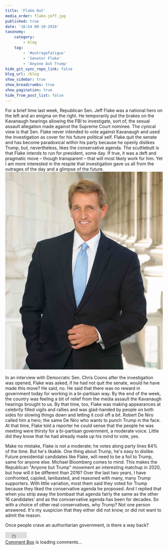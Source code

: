 ```yaml
---
title: 'Flake Out'
media_order: flake-jeff.jpg
published: true
date: '16:54 08-10-2018'
taxonomy:
    category:
        - blog
    tag:
        - '#outragefatigue'
        - 'Senator Flake'
        - 'Anyone but Trump'
hide_git_sync_repo_link: false
blog_url: /blog
show_sidebar: true
show_breadcrumbs: true
show_pagination: true
hide_from_post_list: false
---
```


For a brief time last week, Republican Sen. Jeff Flake was a national hero on the left and an enigma on the right. He temporarily put the brakes on the Kavanaugh hearings allowing the FBI to investigate, sort of, the sexual assault allegation made against the Supreme Court nominee. The cynical view is that Sen. Flake never intended to vote against Kavanaugh and used the investigation as cover for his future political self. Flake quit the senate and has become paradoxical within his party because he openly dislikes Trump, but, nevertheless, likes the conservative agenda. The scuttlebutt is that Flake intends to run for president, some day. If true, it was a deft and pragmatic move – though transparent – that will most likely work for him. Yet I am more interested in the respite that investigation gave us all from the outrages of the day and a glimpse of the future.
![Flake Out](flake-jeff.jpg?resize=450,325&classes=right)

In an interview with Democratic Sen. Chris Coons after the investigation was opened, Flake was asked, if he had not quit the senate, would he have made this move? He said, no. He said that there was no reward in government today for working in a bi-partisan way. By the end of the week, the country was feeling a bit of relief from the media assault the Kavanaugh hearings brought to us. By that time, too, Flake was making appearances at celebrity filled vigils and rallies and was glad-handed by people on both sides for slowing things down and letting it cool off a bit. Robert De Niro called him a hero; the same De Niro who wants to punch Trump in the face. At that time, Flake told a reporter he could sense that the people he was meeting were thirsty for a bi-partisan government, a moderate voice. Little did they know that he had already made up his mind to vote, yes. 

Make no mistake, Flake is not a moderate; he votes along party lines 84% of the time. But he's likable. One thing about Trump, he's easy to dislike. Future presidential candidates like Flake, will need to be a foil to Trump, same for anyone else. Michael Bloomberg comes to mind. This makes the Republican "Anyone but Trump" movement an interesting matchup in 2020, but how will it be different than 2016? Over the last two years, I have confronted, cajoled, lambasted, and reasoned with many, many Trump supporters. With little variation, most them said they voted for Trump because they liked the conservative agenda he proposed. And I replied that when you strip away the bombast that agenda fairly the same as the other 16 candidates' and as the convservative agenda has been for decades. So with a choice of other real conservatives, why Trump? Not one person answered. It's my suspicion that they either did not know, or did not want to admit the reason. 

Once people crave an authoritarian government, is there a way back?
 
<!-- begin FB Share -->
<iframe src="https://www.facebook.com/plugins/share_button.php?href=http%3A%2F%2Foutragefatigue.blog%2Fblog%2Fflake-out&layout=button_count&size=small&mobile_iframe=true&appId=437950656695336&width=69&height=20" width="69" height="20" style="border:none;overflow:hidden" scrolling="no" frameborder="0" allowTransparency="true" allow="encrypted-media"></iframe>

<!-- begin wwww.htmlcommentbox.com -->
 <div id="HCB_comment_box"><a href="http://www.htmlcommentbox.com">Comment Box</a> is loading comments...</div>
 <link rel="stylesheet" type="text/css" href="//www.htmlcommentbox.com/static/skins/bootstrap/twitter-bootstrap.css?v=0" />
 <script type="text/javascript" id="hcb"> /*<!--*/ if(!window.hcb_user){hcb_user={};} (function(){var s=document.createElement("script"), l=hcb_user.PAGE || (""+window.location).replace(/'/g,"%27"), h="//www.htmlcommentbox.com";s.setAttribute("type","text/javascript");s.setAttribute("src", h+"/jread?page="+encodeURIComponent(l).replace("+","%2B")+"&mod=%241%24wq1rdBcg%24O0wyvDnwphHnKqFuy4I3Z%2F"+"&opts=16862&num=10&ts=1538950620135");if (typeof s!="undefined") document.getElementsByTagName("head")[0].appendChild(s);})(); /*-->*/ </script>
<!-- end www.htmlcommentbox.com -->